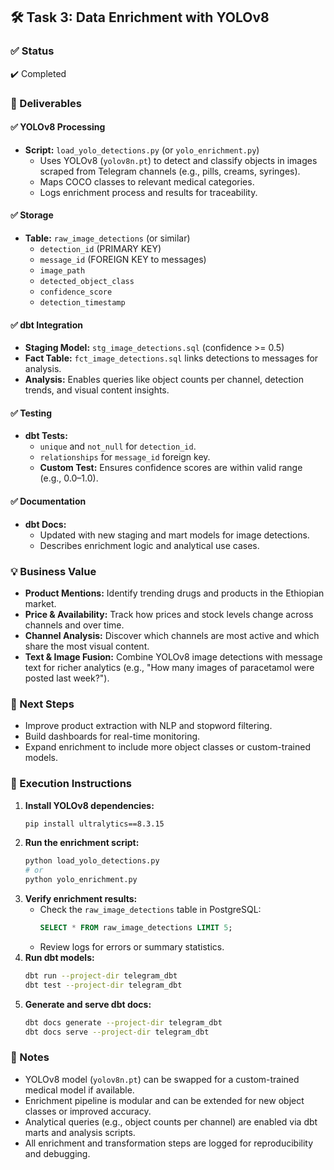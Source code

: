 ## 🛠️ Task 3: Data Enrichment with YOLOv8

### ✅ Status
✔️ Completed

### 🎯 Deliverables

#### ✅ YOLOv8 Processing
- **Script:** `load_yolo_detections.py` (or `yolo_enrichment.py`)
  - Uses YOLOv8 (`yolov8n.pt`) to detect and classify objects in images scraped from Telegram channels (e.g., pills, creams, syringes).
  - Maps COCO classes to relevant medical categories.
  - Logs enrichment process and results for traceability.

#### ✅ Storage
- **Table:** `raw_image_detections` (or similar)
  - `detection_id` (PRIMARY KEY)
  - `message_id` (FOREIGN KEY to messages)
  - `image_path`
  - `detected_object_class`
  - `confidence_score`
  - `detection_timestamp`

#### ✅ dbt Integration
- **Staging Model:** `stg_image_detections.sql` (confidence >= 0.5)
- **Fact Table:** `fct_image_detections.sql` links detections to messages for analysis.
- **Analysis:** Enables queries like object counts per channel, detection trends, and visual content insights.

#### ✅ Testing
- **dbt Tests:**
  - `unique` and `not_null` for `detection_id`.
  - `relationships` for `message_id` foreign key.
  - **Custom Test:** Ensures confidence scores are within valid range (e.g., 0.0–1.0).

#### ✅ Documentation
- **dbt Docs:**
  - Updated with new staging and mart models for image detections.
  - Describes enrichment logic and analytical use cases.


### 💡 Business Value
- **Product Mentions:** Identify trending drugs and products in the Ethiopian market.
- **Price & Availability:** Track how prices and stock levels change across channels and over time.
- **Channel Analysis:** Discover which channels are most active and which share the most visual content.
- **Text & Image Fusion:** Combine YOLOv8 image detections with message text for richer analytics (e.g., "How many images of paracetamol were posted last week?").

### 🚀 Next Steps
- Improve product extraction with NLP and stopword filtering.
- Build dashboards for real-time monitoring.
- Expand enrichment to include more object classes or custom-trained models.

### 🚀 Execution Instructions

1. **Install YOLOv8 dependencies:**
   ```bash
   pip install ultralytics==8.3.15
   ```
2. **Run the enrichment script:**
   ```bash
   python load_yolo_detections.py
   # or
   python yolo_enrichment.py
   ```
3. **Verify enrichment results:**
   - Check the `raw_image_detections` table in PostgreSQL:
     ```sql
     SELECT * FROM raw_image_detections LIMIT 5;
     ```
   - Review logs for errors or summary statistics.
4. **Run dbt models:**
   ```bash
   dbt run --project-dir telegram_dbt
   dbt test --project-dir telegram_dbt
   ```
5. **Generate and serve dbt docs:**
   ```bash
   dbt docs generate --project-dir telegram_dbt
   dbt docs serve --project-dir telegram_dbt
   ```

### 📝 Notes
- YOLOv8 model (`yolov8n.pt`) can be swapped for a custom-trained medical model if available.
- Enrichment pipeline is modular and can be extended for new object classes or improved accuracy.
- Analytical queries (e.g., object counts per channel) are enabled via dbt marts and analysis scripts.
- All enrichment and transformation steps are logged for reproducibility and debugging. 
